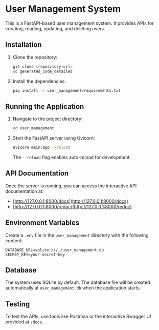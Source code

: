 # User Management System

This is a FastAPI-based user management system. It provides APIs for creating, reading, updating, and deleting users.

## Installation

1. Clone the repository:
   ```bash
   git clone <repository-url>
   cd generated_code_detailed
   ```

2. Install the dependencies:
   ```bash
   pip install -r user_management/requirements.txt
   ```

## Running the Application

1. Navigate to the project directory:
   ```bash
   cd user_management
   ```

2. Start the FastAPI server using Uvicorn:
   ```bash
   uvicorn main:app --reload
   ```

   The `--reload` flag enables auto-reload for development.

## API Documentation

Once the server is running, you can access the interactive API documentation at:
- [http://127.0.0.1:8000/docs](http://127.0.0.1:8000/docs)
- [http://127.0.0.1:8000/redoc](http://127.0.0.1:8000/redoc)

## Environment Variables

Create a `.env` file in the `user_management` directory with the following content:
```
DATABASE_URL=sqlite:///./user_management.db
SECRET_KEY=your-secret-key
```

## Database

The system uses SQLite by default. The database file will be created automatically at `user_management.db` when the application starts.

## Testing

To test the APIs, use tools like Postman or the interactive Swagger UI provided at `/docs`.